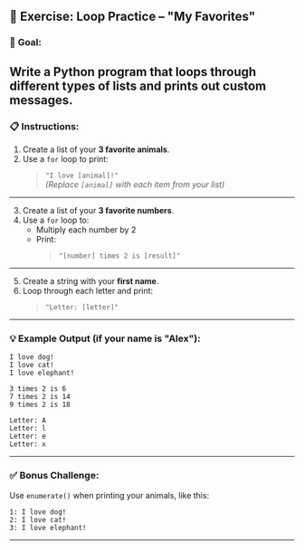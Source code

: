 ## 🧪 **Exercise: Loop Practice – "My Favorites"**

### 🎯 **Goal:**

## Write a Python program that loops through different types of lists and prints out custom messages.

### 📋 **Instructions:**

1. Create a list of your **3 favorite animals**.
2. Use a `for` loop to print:
   > `"I love [animal]!"`  
   > _(Replace `[animal]` with each item from your list)_

---

3. Create a list of your **3 favorite numbers**.
4. Use a `for` loop to:
   - Multiply each number by 2
   - Print:
     > `"[number] times 2 is [result]"`

---

5. Create a string with your **first name**.
6. Loop through each letter and print:
   > `"Letter: [letter]"`

---

### 💡 Example Output (if your name is "Alex"):

```
I love dog!
I love cat!
I love elephant!

3 times 2 is 6
7 times 2 is 14
9 times 2 is 18

Letter: A
Letter: l
Letter: e
Letter: x
```

---

### ✅ Bonus Challenge:

Use `enumerate()` when printing your animals, like this:

```
1: I love dog!
2: I love cat!
3: I love elephant!
```

---

